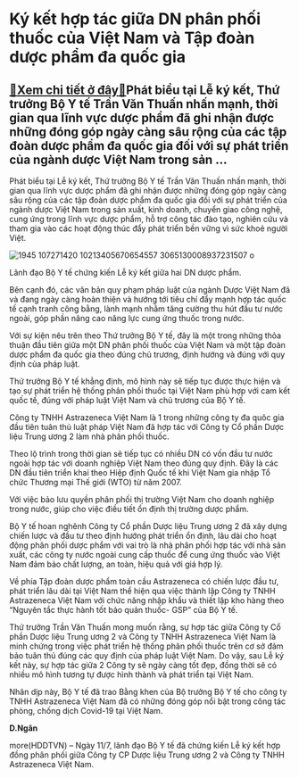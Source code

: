 Ký kết hợp tác giữa DN phân phối thuốc của Việt Nam và Tập đoàn dược phẩm đa quốc gia
=====================================================================================

[:gift:Xem chi tiết ở đây:gift:](https://hddtvn.com/ky-ket-hop-tac-giua-dn-phan-phoi-thuoc-cua-viet-nam-va-tap-doan-duoc-pham-da-quoc-gia/)Phát biểu tại Lễ ký kết, Thứ trưởng Bộ Y tế Trần Văn Thuấn nhấn mạnh, thời gian qua lĩnh vực dược phẩm đã ghi nhận được những đóng góp ngày càng sâu rộng của các tập đoàn dược phẩm đa quốc gia đối với sự phát triển của ngành dược Việt Nam trong sản …
----------------------------------------------------------------------------------------------------------------------------------------------------------------------------------------------------------------------------------------------------------


Phát biểu tại Lễ ký kết, Thứ trưởng Bộ Y tế Trần Văn Thuấn nhấn mạnh, thời gian qua lĩnh vực dược phẩm đã ghi nhận được những đóng góp ngày càng sâu rộng của các tập đoàn dược phẩm đa quốc gia đối với sự phát triển của ngành dược Việt Nam trong sản xuất, kinh doanh, chuyển giao công nghệ, cung ứng trong lĩnh vực dược phẩm, hỗ trợ công tác đào tạo, nghiên cứu và tham gia vào các hoạt động thúc đẩy phát triển bền vững vì sức khoẻ người Việt.





![1945 107271420 10213405670654557 3065130008937231507 o](https://haiquanonline.com.vn/stores/news_dataimages/ngandt/072020/11/18/in_article/1945_107271420_10213405670654557_3065130008937231507_o.jpg?rt=20200711183806 "undefined")


Lãnh đạo Bộ Y tế chứng kiến Lễ ký kết giữa hai DN dược phẩm.



Bên cạnh đó, các văn bản quy phạm pháp luật của ngành Dược Việt Nam đã và đang ngày càng hoàn thiện và hướng tới tiêu chí đẩy mạnh hợp tác quốc tế cạnh tranh công bằng, lành mạnh nhằm tăng cường thu hút đầu tư nước ngoài, góp phần nâng cao năng lực cung ứng thuốc trong nước.


Với sự kiện nêu trên theo Thứ trưởng Bộ Y tế, đây là một trong những thỏa thuận đầu tiên giữa một DN phân phối thuốc của Việt Nam và một tập đoàn dược phẩm đa quốc gia theo đúng chủ trương, định hướng và đúng với quy định của pháp luật.


Thứ trưởng Bộ Y tế khẳng định, mô hình này sẽ tiếp tục được thực hiện và tạo sự phát triển hệ thống phân phối thuốc tại Việt Nam phù hợp với cam kết quốc tế, đúng với pháp luật Việt Nam và chủ trương của Bộ Y tế.


Công ty TNHH Astrazeneca Việt Nam là 1 trong những công ty đa quôc gia đầu tiên tuân thủ luật pháp Việt Nam đã hợp tác với Công ty Cổ phần Dược liệu Trung ương 2 làm nhà phân phối thuốc.


Theo lộ trình trong thời gian sẽ tiếp tục có nhiều DN có vốn đầu tư nước ngoài hợp tác với doanh nghiệp Việt Nam theo đúng quy định. Đây là các DN đầu tiên triển khai theo Hiệp định Quốc tế khi Việt Nam gia nhập Tổ chức Thương mại Thế giới (WTO) từ năm 2007.


Với việc bảo lưu quyền phân phối thị trường Việt Nam cho doanh nghiệp trong nước, giúp cho việc điều tiết ổn định thị trường dược phẩm.


Bộ Y tế hoan nghênh Công ty Cổ phần Dược liệu Trung ương 2 đã xây dựng chiến lược và đầu tư theo định hướng phát triển ổn định, lâu dài cho hoạt động phân phối dược phẩm với vai trò là nhà phân phối hợp tác với nhà sản xuất, các công ty nước ngoài cung cấp thuốc để cung ứng thuốc vào Việt Nam đảm bảo chất lượng, an toàn, hiệu quả với giá hợp lý.


Về phía Tập đoàn dược phẩm toàn cầu Astrazeneca có chiến lược đầu tư, phát triển lâu dài tại Việt Nam thể hiện qua việc thành lập Công ty TNHH Astrazeneca Việt Nam với chức năng nhập khẩu và thiết lập kho hàng theo “Nguyên tắc thực hành tốt bảo quản thuốc- GSP” của Bộ Y tế.


Thứ trưởng Trần Văn Thuấn mong muốn rằng, sự hợp tác giữa Công ty Cổ phần Dược liệu Trung ương 2 và Công ty TNHH Astrazeneca Việt Nam là minh chứng trong việc phát triển hệ thống phân phối thuốc trên cơ sở đảm bảo tuân thủ đúng các quy định của pháp luật Việt Nam. Do vậy, sau Lễ ký kết này, sự hợp tác giữa 2 Công ty sẽ ngày càng tốt đẹp, đồng thời sẽ có nhiều mô hình tương tự được hình thành và phát triển tại Việt Nam.





Nhân dịp này, Bộ Y tế đã trao Bằng khen của Bộ trưởng Bộ Y tế cho công ty TNHH Astrazeneca Việt Nam đã có những đóng góp nổi bật trong công tác phòng, chống dịch Covid-19 tại Việt Nam.




**D.Ngân**



more(HDDTVN) – Ngày 11/7, lãnh đạo Bộ Y tế đã chứng kiến Lễ ký kết hợp đồng phân phối giữa Công ty CP Dược liệu Trung ương 2 và Công ty TNHH Astrazeneca Việt Nam.

